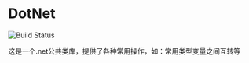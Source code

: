 # DotNet
![Build Status](https://github.com/lhwsa2010/DotNet/actions/workflows/test.yml/badge.svg)

这是一个.net公共类库，提供了各种常用操作，如：常用类型变量之间互转等
